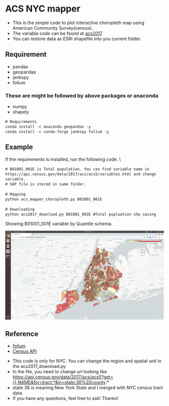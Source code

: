 # ACS NYC mapper
- This is the simple code to plot interactive choropleth map using American Community Survey(census).
- The variable code can be found at [acs2017](https://api.census.gov/data/2017/acs/acs5/variables.html).
- You can restore data as ESRI shapefile into you current folder.

## Requirement
- pandas
- geopandas
- jenkspy
- folium

### These are might be followed by above packages or anaconda
- numpy
- shapely

```
# Requirements
conda install -c anaconda geopandas -y
conda install -c conda-forge jenkspy folium -y
```
## Example
If the requirements is installed, run the following code. \

```
# B01001_001E is Total population. You can find variable name in https://api.census.gov/data/2017/acs/acs5/variables.html and change variable.
# SHP file is stored in same folder.

# Mapping
python acs_mapper_choropleth.py B01001_001E

# Downloading
python acs2017_download.py B01001_001E #Total popluation shp saving
```
Showing B01001_001E variable by Quantile schema. <br>

![img1](img/img1.png)

## Reference
- [folium](https://github.com/python-visualization/folium)
- [Census API](https://www.census.gov/data/developers/data-sets.html)

* This code is only for NYC. You can change the region and spatial unit in the acs2017_download.py
* In the file, you need to change url looking like https://api.census.gov/data/2017/acs/acs5?get={},NAME&for=tract:*&in=state:36%20county:*
* state 36 is meaning New York State and I merged with NYC census tract data.
* If you have any questions, feel free to ask! Thanks!